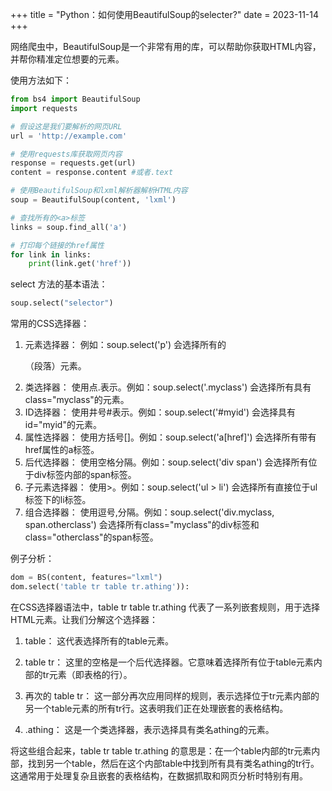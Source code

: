 +++
title = "Python：如何使用BeautifulSoup的selecter?"
date = 2023-11-14
+++

网络爬虫中，BeautifulSoup是一个非常有用的库，可以帮助你获取HTML内容，并帮你精准定位想要的元素。

使用方法如下：

```Python
from bs4 import BeautifulSoup
import requests

# 假设这是我们要解析的网页URL
url = 'http://example.com'

# 使用requests库获取网页内容
response = requests.get(url)
content = response.content #或者.text

# 使用BeautifulSoup和lxml解析器解析HTML内容
soup = BeautifulSoup(content, 'lxml')

# 查找所有的<a>标签
links = soup.find_all('a')

# 打印每个链接的href属性
for link in links:
    print(link.get('href'))
```

select 方法的基本语法：

```Python
soup.select("selector")
```

常用的CSS选择器：
1. 元素选择器：
    例如：soup.select('p') 会选择所有的<p>（段落）元素。
2. 类选择器：
    使用点.表示。例如：soup.select('.myclass') 会选择所有具有class="myclass"的元素。
3. ID选择器：
    使用井号#表示。例如：soup.select('#myid') 会选择具有id="myid"的元素。
4. 属性选择器：
    使用方括号[]。例如：soup.select('a[href]') 会选择所有带有href属性的a标签。
5. 后代选择器：
    使用空格分隔。例如：soup.select('div span') 会选择所有位于div标签内部的span标签。
6. 子元素选择器：
    使用>。例如：soup.select('ul > li') 会选择所有直接位于ul标签下的li标签。
7. 组合选择器：
    使用逗号,分隔。例如：soup.select('div.myclass, span.otherclass') 会选择所有class="myclass"的div标签和class="otherclass"的span标签。

例子分析：

```Python
dom = BS(content, features="lxml")
dom.select('table tr table tr.athing')):
```

在CSS选择器语法中，table tr table tr.athing 代表了一系列嵌套规则，用于选择HTML元素。让我们分解这个选择器：

1. table：
这代表选择所有的table元素。

2. table tr：
这里的空格是一个后代选择器。它意味着选择所有位于table元素内部的tr元素（即表格的行）。

3. 再次的 table tr：
这一部分再次应用同样的规则，表示选择位于tr元素内部的另一个table元素的所有tr行。这表明我们正在处理嵌套的表格结构。

4. .athing：
这是一个类选择器，表示选择具有类名athing的元素。

将这些组合起来，table tr table tr.athing 的意思是：在一个table内部的tr元素内部，找到另一个table，然后在这个内部table中找到所有具有类名athing的tr行。这通常用于处理复杂且嵌套的表格结构，在数据抓取和网页分析时特别有用。
